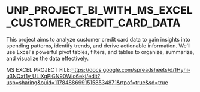 # UNP_PROJECT_BI_WITH_MS_EXCEL_CUSTOMER_CREDIT_CARD_DATA

This project aims to analyze customer credit card data to gain insights into spending patterns, identify trends, and derive actionable information. We'll use Excel's powerful pivot tables, filters, and tables to organize, summarize, and visualize the data effectively.

MS EXCEL PROJECT FILE:https://docs.google.com/spreadsheets/d/1Hyhi-u3NQaf1y_ULlXgPlGN90WIo6ekj/edit?usp=sharing&ouid=117848869915158534871&rtpof=true&sd=true
